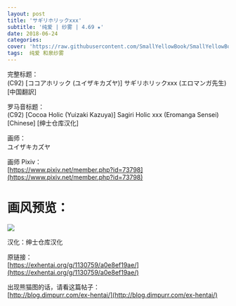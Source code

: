 ```yaml
---
layout: post
title: 'サギリホリックxxx'
subtitle: '纯爱 | 纱雾 | 4.69 ★'
date: 2018-06-24
categories: 
cover: 'https://raw.githubusercontent.com/SmallYellowBook/SmallYellowBook.github.io/master/image/%E3%82%B5%E3%82%AE%E3%83%AA%E3%83%9B%E3%83%AA%E3%83%83%E3%82%AFxxx.jpg'
tags:  纯爱 和泉纱雾
---
```


完整标题：  
(C92) [ココアホリック (ユイザキカズヤ)] サギリホリックxxx (エロマンガ先生) [中国翻訳]  

罗马音标题：  
(C92) [Cocoa Holic (Yuizaki Kazuya)] Sagiri Holic xxx (Eromanga Sensei) [Chinese] [绅士仓库汉化]  

画师：  
ユイザキカズヤ  

画师 Pixiv：  
[https://www.pixiv.net/member.php?id=73798](https://www.pixiv.net/member.php?id=73798)  

# 画风预览：  
![](https://raw.githubusercontent.com/SmallYellowBook/SmallYellowBook.github.io/master/image/%E3%82%B5%E3%82%AE%E3%83%AA%E3%83%9B%E3%83%AA%E3%83%83%E3%82%AFxxx.jpg)

汉化：绅士仓库汉化  

原链接：  
[https://exhentai.org/g/1130759/a0e8ef19ae/](https://exhentai.org/g/1130759/a0e8ef19ae/)  

出现熊猫图的话，请看这篇帖子：  
[http://blog.dimpurr.com/ex-hentai/](http://blog.dimpurr.com/ex-hentai/)  

